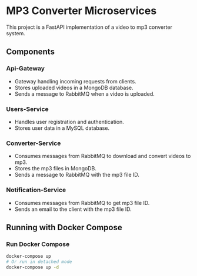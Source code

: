
# MP3 Converter Microservices



This project is a FastAPI implementation of a video to mp3 converter system.

## Components

### Api-Gateway
- Gateway handling incoming requests from clients.
- Stores uploaded videos in a MongoDB database.
- Sends a message to RabbitMQ when a video is uploaded.

### Users-Service
- Handles user registration and authentication.
- Stores user data in a MySQL database.

### Converter-Service
- Consumes messages from RabbitMQ to download and convert videos to mp3.
- Stores the mp3 files in MongoDB.
- Sends a message to RabbitMQ with the mp3 file ID.

### Notification-Service
- Consumes messages from RabbitMQ to get mp3 file ID.
- Sends an email to the client with the mp3 file ID.

## Running with Docker Compose

### Run Docker Compose
```bash
docker-compose up
# Or run in detached mode
docker-compose up -d
```
